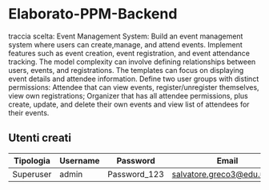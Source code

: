 # Elaborato-PPM-Backend
traccia scelta:
Event Management System: Build an event management system where users can create,manage, and attend events. Implement features such as event creation, event registration, and event attendance tracking. The model complexity can involve defining relationships between users, events, and registrations. The templates can focus on displaying event details and attendee information. Define two user groups with distinct permissions: Attendee that can view events, register/unregister themselves, view own registrations; Organizer that has all attendee permissions, plus create, update, and delete their own events and view list of attendees for their events.

## Utenti creati
|Tipologia|Username|Password|Email|
|-|-|-|-|
|Superuser|admin|Password_123|salvatore.greco3@edu.unifi.it|
